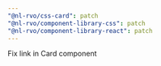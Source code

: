 ```yaml
---
"@nl-rvo/css-card": patch
"@nl-rvo/component-library-css": patch
"@nl-rvo/component-library-react": patch
---
```


Fix link in Card component

